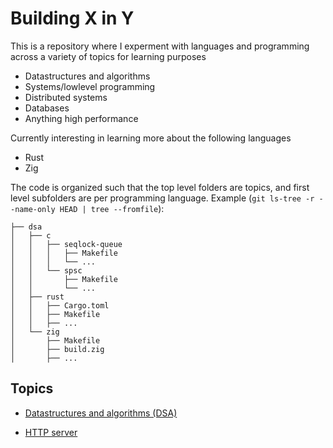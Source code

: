 # Building X in Y

This is a repository where I experment with languages and programming across a variety of topics for learning purposes

* Datastructures and algorithms
* Systems/lowlevel programming
* Distributed systems
* Databases
* Anything high performance

Currently interesting in learning more about the following languages

* Rust
* Zig

The code is organized such that the top level folders are topics, and first level subfolders are per programming language.
Example (`git ls-tree -r --name-only HEAD | tree --fromfile`):

```
├── dsa
│   ├── c
│   │   ├── seqlock-queue
│   │   │   ├── Makefile
│   │   │   └── ...
│   │   └── spsc
│   │       ├── Makefile
│   │       └── ...
│   ├── rust
│   │   ├── Cargo.toml
│   │   ├── Makefile
│   │   ├── ...
│   └── zig
│       ├── Makefile
│       ├── build.zig
│       ├── ...
```

## Topics

* [Datastructures and algorithms (DSA)](/dsa)

* [HTTP server](/http-server)
